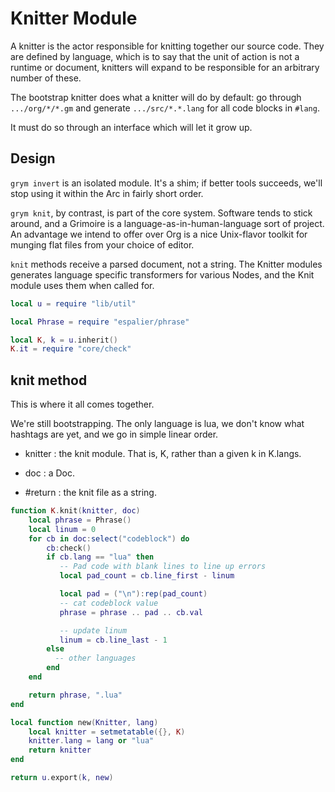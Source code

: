 # Knitter Module

   A knitter is the actor responsible for knitting together our source
 code.  They are defined by language, which is to say that the unit of
 action is not a runtime or document, knitters will expand to be
 responsible for an arbitrary number of these.


 The bootstrap knitter does what a knitter will do by default:  go through
 ``.../org/*/*.gm`` and generate ``.../src/*.*.lang`` for all code blocks in
 ``#lang``.


 It must do so through an interface which will let it grow up.

## Design

   ``grym invert`` is an isolated module.  It's a shim; if better tools
 succeeds, we'll stop using it within the Arc in fairly short order.


 ``grym knit``, by contrast, is part of the core system.  Software tends
 to stick around, and a Grimoire is a language-as-in-human-language
 sort of project.  An advantage we intend to offer over Org is a
 nice Unix-flavor toolkit for munging flat files from your choice of
 editor.


 ``knit`` methods receive a parsed document, not a string.  The Knitter
 modules generates language specific transformers for various Nodes,
 and the Knit module uses them when called for.

```lua
local u = require "lib/util"

local Phrase = require "espalier/phrase"

local K, k = u.inherit()
K.it = require "core/check"
```
## knit method

   This is where it all comes together.


 We're still bootstrapping.  The only language is lua, we don't know
 what hashtags are yet, and we go in simple linear order.


 - knitter :  the knit module. That is, K, rather than a given k in
              K.langs.
 - doc     :  a Doc.


 - #return : the knit file as a string.


```lua
function K.knit(knitter, doc)
    local phrase = Phrase()
    local linum = 0
    for cb in doc:select("codeblock") do
        cb:check()
        if cb.lang == "lua" then
           -- Pad code with blank lines to line up errors
           local pad_count = cb.line_first - linum

           local pad = ("\n"):rep(pad_count)
           -- cat codeblock value
           phrase = phrase .. pad .. cb.val

           -- update linum
           linum = cb.line_last - 1
        else
          -- other languages
        end
    end

    return phrase, ".lua"
end

local function new(Knitter, lang)
    local knitter = setmetatable({}, K)
    knitter.lang = lang or "lua"
    return knitter
end

return u.export(k, new)
```
